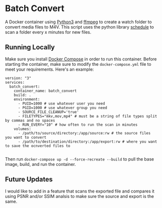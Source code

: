 # Batch Convert
 A Docker container using [Python3](https://www.python.org/downloads/) and [ffmpeg](https://ffmpeg.org/download.html) to create a watch folder to convert media files to M4V. This script uses the python library [schedule](https://schedule.readthedocs.io/en/stable/index.html) to scan a folder every x minutes for new files.

## Running Locally
Make sure you install [Docker Compose](https://docs.docker.com/compose/install/) in order to run this container. Before starting the container, make sure to modify the `docker-compose.yml` file to meet your requirements. Here's an example:

```
version: "3"
services:
  batch_convert:
    container_name: batch_convert
    build: .
    environment:
      - PUID=1000 # use whatever user you need
      - PGID=1000 # use whatever group you need
      - SOURCE_FILE_CLEANUP='true'
      - FILETYPES="mkv,mov,mp4" # must be a string of file types split by commas and no spaces
      - RUN_EVERY="10" # how often to run the scan in minutes
    volumes:
      - /path/to/source/directory:/app/source:rw # the source files you want to convert
      - /path/to/destination/directory:/app/export:rw # where you want to save the ocnverted files to
    
```

Then run `docker-compose up -d --force-recreate --build` to pull the base image, build, and run the container.

## Future Updates
I would like to add in a feature that scans the exported file and compares it using PSNR and/or SSIM analsis to make sure the source and export is the same.